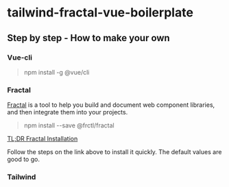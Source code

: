 # tailwind-fractal-vue-boilerplate

## Step by step - How to make your own


### Vue-cli

> npm install -g @vue/cli

### Fractal

[Fractal](https://fractal.build/guide/installation.html#installing-fractal-in-your-project) is a tool to help you build and document web component libraries, and then integrate them into your projects.

> npm install --save @frctl/fractal

[TL;DR Fractal Installation](https://fractal.build/guide/getting-started.html#the-tl-dr-method)

Follow the steps on the link above to install it quickly. The default values are good to go.




### Tailwind
